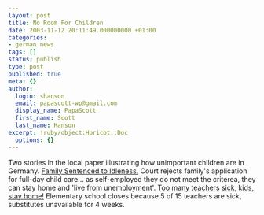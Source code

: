 ```yaml
---
layout: post
title: No Room For Children
date: 2003-11-12 20:11:49.000000000 +01:00
categories:
- german news
tags: []
status: publish
type: post
published: true
meta: {}
author:
  login: shanson
  email: papascott-wp@gmail.com
  display_name: PapaScott
  first_name: Scott
  last_name: Hanson
excerpt: !ruby/object:Hpricot::Doc
  options: {}
---
```

<p>Two stories in the local paper illustrating how unimportant children are in Germany. <a title="Hamburg: Familie zum Nichtstun verurteilt" href="http://www.abendblatt.de/daten/2003/11/12/229222.html">Family Sentenced to Idleness.</a> Court rejects family's application for full-day child care... as self-employed they do not meet the criterea, they can stay home and 'live from unemployment'. <a title="Zu viele Lehrer krank - Kinder, bleibt zu Hause" href="http://www.abendblatt.de/daten/2003/11/12/229152.html">Too many teachers sick, kids, stay home!</a> Elementary school closes because 5 of 15 teachers are sick, substitutes unavailable for 4 weeks.</p>
